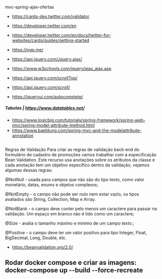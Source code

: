 mvc-spring-ajax-ofertas

* https://cards-dev.twitter.com/validator
* https://developer.twitter.com/en
* https://developer.twitter.com/en/docs/twitter-for-websites/cards/guides/getting-started
* https://ogp.me/

* https://api.jquery.com/Jquery.ajax/
* https://www.w3schools.com/jquery/ajax_ajax.asp
* https://api.jquery.com/scrollTop/
* https://api.jquery.com/scroll/
* https://jqueryui.com/autocomplete/

#####  Tabelas  | https://www.datatables.net/

* https://www.logicbig.com/tutorials/spring-framework/spring-web-mvc/spring-model-attribute-method.html
* https://www.baeldung.com/spring-mvc-and-the-modelattribute-annotation


## 
Regras de Validação
Para criar as regras de validação back-end do formulário de cadastro de promoções vamos trabalhar com a especificação Bean Validation. Este recurso usa anotações sobre os atributos da classe e cada anotação tem um objetivo especifico dentro da validação, vejamos algumas dessas regras:

@NotNull - usada para campos que não são do tipo texto, como valor monetário, datas, enums e objetos complexos;

@NotEmpty - o campo não pode ser nulo nem estar vazio, os tipos avaliados são String, Collection, Map e Array.

@NotBlank - o campo deve conter pelo menos um caractere para passar na validação. Um espaço em branco não é tido como um caractere;

@Size - avalia o tamanho máximo e mínimo de um campo texto.;

@Positive - o campo deve ter um valor positivo para tipo Integer, Float, BigDecimal, Long, Double, etc.

* https://beanvalidation.org/2.0/

## Rodar docker compose e criar as imagens:  docker-compose up --build --force-recreate

